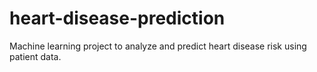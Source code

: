 # heart-disease-prediction
Machine learning project to analyze and predict heart disease risk using patient data.

